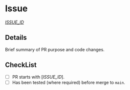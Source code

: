 # Issue

[_ISSUE_ID_](https://github.com/ASOS/web-toggle-point/issues/_ISSUE_ID_)

## Details

Brief summary of PR purpose and code changes.

## CheckList

- [ ] PR starts with [_ISSUE_ID_].
- [ ] Has been tested (where required) before merge to `main`.
